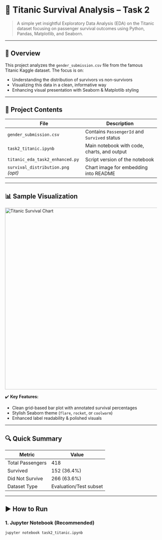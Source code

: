 # 🧊 Titanic Survival Analysis – Task 2

> A simple yet insightful Exploratory Data Analysis (EDA) on the Titanic dataset focusing on passenger survival outcomes using Python, Pandas, Matplotlib, and Seaborn.

---

## 📌 Overview

This project analyzes the `gender_submission.csv` file from the famous Titanic Kaggle dataset. The focus is on:
- Understanding the distribution of survivors vs non-survivors
- Visualizing this data in a clean, informative way
- Enhancing visual presentation with Seaborn & Matplotlib styling

---

## 📁 Project Contents

| File                                 | Description                                       |
|--------------------------------------|---------------------------------------------------|
| `gender_submission.csv`              | Contains `PassengerId` and `Survived` status     |
| `task2_titanic.ipynb`                | Main notebook with code, charts, and output      |
| `titanic_eda_task2_enhanced.py`      | Script version of the notebook                   |
| `survival_distribution.png` *(opt)*  | Chart image for embedding into README            |

---

## 📊 Sample Visualization

<img src="survival_distribution.png" alt="Titanic Survival Chart" width="600"/>

✔️ **Key Features:**
- Clean grid-based bar plot with annotated survival percentages  
- Stylish Seaborn theme (`flare`, `rocket`, or `coolwarm`)  
- Enhanced label readability & polished visuals

---

## 🔍 Quick Summary

| Metric              | Value        |
|---------------------|--------------|
| Total Passengers    | 418          |
| Survived            | 152 (36.4%)  |
| Did Not Survive     | 266 (63.6%)  |
| Dataset Type        | Evaluation/Test subset |

---

## ▶️ How to Run

### 1. Jupyter Notebook (Recommended)
```bash
jupyter notebook task2_titanic.ipynb
